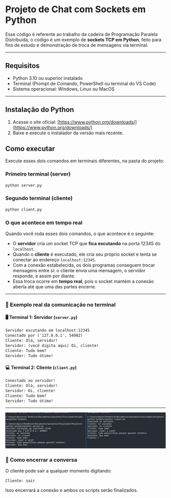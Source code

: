 # Projeto de Chat com Sockets em Python

Esse código é referente ao trabalho da cadeira de Programação Paralela Distribuída, o código é um exemplo de **sockets TCP em Python**, feito para fins de estudo e demonstração de troca de mensagens via terminal.

---

## Requisitos

- Python 3.10 ou superior instalado
- Terminal (Prompt de Comando, PowerShell ou terminal do VS Code)
- Sistema operacional: Windows, Linux ou MacOS

---

## Instalação do Python

1. Acesse o site oficial: [https://www.python.org/downloads/](https://www.python.org/downloads/)
2. Baixe e execute o instalador da versão mais recente.

## Como executar
Execute esses dois comandos em terminais diferentes, na pasta do projeto:

### Primeiro terminal (server)
```bash
python server.py
```
### Segundo terminal (cliente)
```bash
python client.py
```
### O que acontece em tempo real

Quando você roda esses dois comandos, o que acontece é o seguinte:

- O **servidor** cria um socket TCP que **fica escutando** na porta 12345 do `localhost`.
- Quando o **cliente** é executado, ele cria seu próprio socket e tenta se conectar ao endereço `localhost:12345`.
- Com a conexão estabelecida, os dois programas conseguem trocar mensagens entre si: o cliente envia uma mensagem, o servidor responde, e assim por diante.
- Essa troca ocorre em **tempo real**, pois o socket mantém a conexão aberta até que uma das partes encerre.

---

### 💬 Exemplo real da comunicação no terminal

#### 🖥️ Terminal 1: Servidor (`server.py`)
```text
Servidor escutando em localhost:12345
Conectado por ('127.0.0.1', 54982)
Cliente: Olá, servidor!
Servidor: (você digita aqui) Oi, cliente!
Cliente: Tudo bem?
Servidor: Tudo ótimo!
```

#### 💻 Terminal 2: Cliente (`client.py`)
```text
Conectado ao servidor!
Cliente: Olá, servidor!
Servidor: Oi, cliente!
Cliente: Tudo bem?
Servidor: Tudo ótimo!
```

---

![Captura de tela do terminal](exemplo.png)

### 🛑 Como encerrar a conversa

O cliente pode sair a qualquer momento digitando:

```text
Cliente: sair
```

Isso encerrará a conexão e ambos os scripts serão finalizados.

